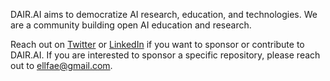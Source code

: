 DAIR.AI aims to democratize AI research, education, and technologies. We are a community building open AI education and research.

Reach out on [Twitter](https://twitter.com/omarsar0) or [LinkedIn](https://www.linkedin.com/in/omarsar/) if you want to sponsor or contribute to DAIR.AI. If you are interested to sponsor a specific repository, please reach out to ellfae@gmail.com.
